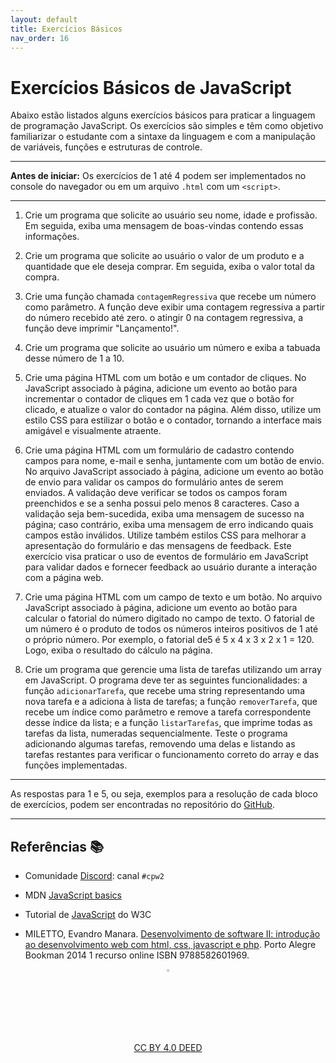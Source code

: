 ```yaml
---
layout: default
title: Exercícios Básicos
nav_order: 16
---
```


# Exercícios Básicos de JavaScript

Abaixo estão listados alguns exercícios básicos para praticar a linguagem de
programação JavaScript. Os exercícios são simples e têm como objetivo
familiarizar o estudante com a sintaxe da linguagem e com a manipulação de
variáveis, funções e estruturas de controle.

---
**Antes de iniciar:** Os exercícios de 1 até 4 podem ser implementados no
console do navegador ou em um arquivo `.html` com um `<script>`.

---

1. Crie um programa que solicite ao usuário seu nome, idade e profissão.
   Em seguida, exiba uma mensagem de boas-vindas contendo essas informações.

1. Crie um programa que solicite ao usuário o valor de um produto e a quantidade
   que ele deseja comprar. Em seguida, exiba o valor total da compra.

1. Crie uma função chamada `contagemRegressiva` que recebe um número como
   parâmetro. A função deve exibir uma contagem regressiva a partir do número
   recebido até zero. o atingir 0 na contagem regressiva, a função deve imprimir
   "Lançamento!".

1. Crie um programa que solicite ao usuário um número e exiba a tabuada desse
   número de 1 a 10.

1. Crie uma página HTML com um botão e um contador de cliques. No JavaScript
   associado à página, adicione um evento ao botão para incrementar o contador
   de cliques em 1 cada vez que o botão for clicado, e atualize o valor do
   contador na página. Além disso, utilize um estilo CSS para estilizar o botão
   e o contador, tornando a interface mais amigável e visualmente atraente.

1. Crie uma página HTML com um formulário de cadastro contendo campos para nome,
   e-mail e senha, juntamente com um botão de envio. No arquivo
   JavaScript associado à página, adicione um evento ao botão de envio para
   validar os campos do formulário antes de serem enviados. A validação deve
   verificar se todos os campos foram preenchidos e se a senha possui pelo
   menos 8 caracteres. Caso a validação seja bem-sucedida, exiba uma mensagem
   de sucesso na página; caso contrário, exiba uma mensagem de erro indicando
   quais campos estão inválidos. Utilize também estilos CSS para melhorar a
   apresentação do formulário e das mensagens de feedback. Este exercício visa
   praticar o uso de eventos de formulário em JavaScript para validar dados e
   fornecer feedback ao usuário durante a interação com a página web.

1. Crie uma página HTML com um campo de texto e um botão. No arquivo JavaScript
   associado à página, adicione um evento ao botão para calcular o fatorial do
   número digitado no campo de texto. O fatorial de um número é o produto de
   todos os números inteiros positivos de 1 até o próprio número. Por exemplo,
   o fatorial de5 é 5 x 4 x 3 x 2 x 1 = 120. Logo, exiba o resultado do cálculo
   na página.

1. Crie um programa que gerencie uma lista de tarefas utilizando um array em
   JavaScript. O programa deve ter as seguintes funcionalidades: a função
   `adicionarTarefa`, que recebe uma string representando uma nova tarefa e a
   adiciona à lista de tarefas; a função `removerTarefa`, que recebe um índice
   como parâmetro e remove a tarefa correspondente desse índice da lista; e a
   função `listarTarefas`, que imprime todas as tarefas da lista,
   numeradas sequencialmente. Teste o programa adicionando algumas tarefas,
   removendo uma delas e listando as tarefas restantes para verificar o
   funcionamento correto do array e das funções implementadas.


---

As respostas para 1 e 5, ou seja, exemplos para a resolução de cada bloco de
exercícios, podem ser encontradas no repositório do
[GitHub](https://github.com/rodrigoprestesmachado/cpw2/tree/main/exemplos/exercicios/basicos).

---

## Referências 📚

* Comunidade [Discord](https://discord.com/invite/C29cqvm): canal `#cpw2`

* MDN [JavaScript basics](https://developer.mozilla.org/en-US/docs/Learn/Getting_started_with_the_web/JavaScript_basics)

* Tutorial de [JavaScript](http://www.w3schools.com/js) do W3C

* MILETTO, Evandro Manara. [Desenvolvimento de software II: introdução ao desenvolvimento web com html, css, javascript e php](https://biblioteca.ifrs.edu.br/pergamum_ifrs/biblioteca_s/acesso_login.php?cod_acervo_acessibilidade=5020682&acesso=aHR0cHM6Ly9pbnRlZ3JhZGEubWluaGFiaWJsaW90ZWNhLmNvbS5ici9ib29rcy85Nzg4NTgyNjAxOTY5&label=acesso%20restrito). Porto Alegre Bookman 2014 1 recurso online
ISBN 9788582601969.

<center>
    <a href="https://github.com/rodrigoprestesmachado" target="blanck">
        <img src="../imgs/logo.png" alt="Rodrigo Prestes Machado" width="3%"
        height="3%" border=0 style="border:0; text-decoration:none;
        outline:none">
    </a>
    <br/>
    <a rel="license" href="http://creativecommons.org/licenses/by/4.0/">
        CC BY 4.0 DEED
    </a>
</center>